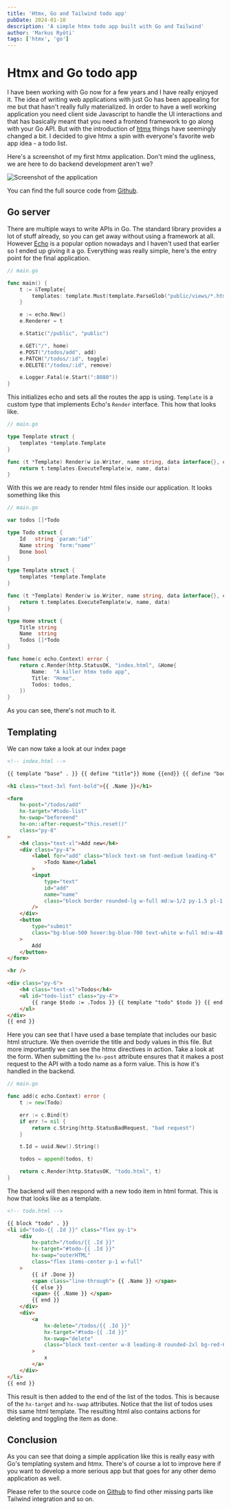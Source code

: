 ```yaml
---
title: 'Htmx, Go and Tailwind todo app'
pubDate: 2024-01-10
description: 'A simple htmx todo app built with Go and Tailwind'
author: 'Markus Ryöti'
tags: ['htmx', 'go']
---
```


# Htmx and Go todo app

I have been working with Go now for a few years and I have really enjoyed it. The idea of writing web applications with just Go has been appealing for me but that hasn't really fully materialized. In order to have a well working application you need client side Javascript to handle the UI interactions and that has basically meant that you need a frontend framework to go along with your Go API. But with the introduction of [htmx](https://htmx.org/) things have seemingly changed a bit. I decided to give htmx a spin with everyone's favorite web app idea - a todo list.

Here's a screenshot of my first htmx application. Don't mind the ugliness, we are here to do backend development aren't we?

![Screenshot of the application](../../assets/images/htmx-todo.png 'htmx todo app')

You can find the full source code from [Github](https://github.com/markusryoti/htmx-todo).

## Go server

There are multiple ways to write APIs in Go. The standard library provides a lot of stuff already, so you can get away without using a framework at all. However [Echo](https://echo.labstack.com/) is a popular option nowadays and I haven't used that earlier so I ended up giving it a go. Everything was really simple, here's the entry point for the final application.

```go
// main.go

func main() {
	t := &Template{
		templates: template.Must(template.ParseGlob("public/views/*.html")),
	}

	e := echo.New()
	e.Renderer = t

	e.Static("/public", "public")

	e.GET("/", home)
	e.POST("/todos/add", add)
	e.PATCH("/todos/:id", toggle)
	e.DELETE("/todos/:id", remove)

	e.Logger.Fatal(e.Start(":8080"))
}

```

This initializes echo and sets all the routes the app is using. `Template` is a custom type that implements Echo's `Render` interface. This how that looks like.

```go
// main.go

type Template struct {
	templates *template.Template
}

func (t *Template) Render(w io.Writer, name string, data interface{}, c echo.Context) error {
	return t.templates.ExecuteTemplate(w, name, data)
}
```

With this we are ready to render html files inside our application. It looks something like this

```go
// main.go

var todos []*Todo

type Todo struct {
	Id   string `param:"id"`
	Name string `form:"name"`
	Done bool
}

type Template struct {
	templates *template.Template
}

func (t *Template) Render(w io.Writer, name string, data interface{}, c echo.Context) error {
	return t.templates.ExecuteTemplate(w, name, data)
}

type Home struct {
	Title string
	Name  string
	Todos []*Todo
}

func home(c echo.Context) error {
	return c.Render(http.StatusOK, "index.html", &Home{
		Name:  "A killer htmx todo app",
		Title: "Home",
		Todos: todos,
	})
}

```

As you can see, there's not much to it.

## Templating

We can now take a look at our index page

```html
<!-- index.html -->

{{ template "base" . }} {{ define "title"}} Home {{end}} {{ define "body"}}

<h1 class="text-3xl font-bold">{{ .Name }}</h1>

<form
	hx-post="/todos/add"
	hx-target="#todo-list"
	hx-swap="beforeend"
	hx-on::after-request="this.reset()"
	class="py-8"
>
	<h4 class="text-xl">Add new</h4>
	<div class="py-4">
		<label for="add" class="block text-sm font-medium leading-6"
			>Todo Name</label
		>
		<input
			type="text"
			id="add"
			name="name"
			class="block border rounded-lg w-full md:w-1/2 py-1.5 pl-1 text-gray-900"
		/>
	</div>
	<button
		type="submit"
		class="bg-blue-500 hover:bg-blue-700 text-white w-full md:w-48 font-bold py-2 px-4 rounded"
	>
		Add
	</button>
</form>

<hr />

<div class="py-6">
	<h4 class="text-xl">Todos</h4>
	<ul id="todo-list" class="py-4">
		{{ range $todo := .Todos }} {{ template "todo" $todo }} {{ end }}
	</ul>
</div>
{{ end }}
```

Here you can see that I have used a base template that includes our basic html structure. We then override the title and body values in this file. But more importantly we can see the htmx directives in action. Take a look at the form. When submitting the `hx-post` attribute ensures that it makes a post request to the API with a todo name as a form value. This is how it's handled in the backend.

```go
// main.go

func add(c echo.Context) error {
	t := new(Todo)

	err := c.Bind(t)
	if err != nil {
		return c.String(http.StatusBadRequest, "bad request")
	}

	t.Id = uuid.New().String()

	todos = append(todos, t)

	return c.Render(http.StatusOK, "todo.html", t)
}
```

The backend will then respond with a new todo item in html format. This is how that looks like as a template.

```html
<!-- todo.html -->

{{ block "todo" . }}
<li id="todo-{{ .Id }}" class="flex py-1">
	<div
		hx-patch="/todos/{{ .Id }}"
		hx-target="#todo-{{ .Id }}"
		hx-swap="outerHTML"
		class="flex items-center p-1 w-full"
	>
		{{ if .Done }}
		<span class="line-through"> {{ .Name }} </span>
		{{ else }}
		<span> {{ .Name }} </span>
		{{ end }}
	</div>
	<div>
		<a
			hx-delete="/todos/{{ .Id }}"
			hx-target="#todo-{{ .Id }}"
			hx-swap="delete"
			class="block text-center w-8 leading-8 rounded-2xl bg-red-600 text-white font-bold cursor-pointer"
		>
			x
		</a>
	</div>
</li>
{{ end }}
```

This result is then added to the end of the list of the todos. This is because of the `hx-target` and `hx-swap` attributes. Notice that the list of todos uses this same html template. The resulting html also contains actions for deleting and toggling the item as done.

## Conclusion

As you can see that doing a simple application like this is really easy with Go's templating system and htmx. There's of course a lot to improve here if you want to develop a more serious app but that goes for any other demo application as well.

Please refer to the source code on [Github](https://github.com/markusryoti/htmx-todo) to find other missing parts like Tailwind integration and so on.

